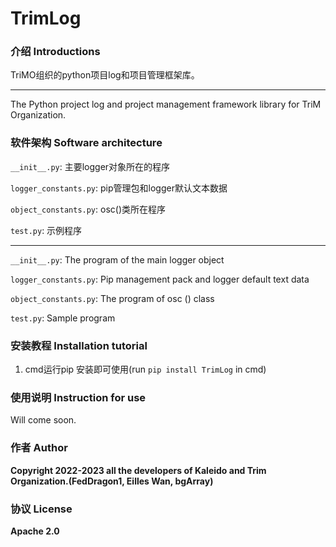 # TrimLog

### 介绍 Introductions
TriMO组织的python项目log和项目管理框架库。

---

The Python project log and project management framework library for TriM Organization.

### 软件架构 Software architecture
`__init__.py`: 主要logger对象所在的程序

`logger_constants.py`: pip管理包和logger默认文本数据

`object_constants.py`: osc()类所在程序

`test.py`: 示例程序

---

`__init__.py`: The program of the main logger object

`logger_constants.py`: Pip management pack and logger default text data

`object_constants.py`: The program of osc () class

`test.py`: Sample program

### 安装教程 Installation tutorial

1.  cmd运行pip 安装即可使用(run `pip install TrimLog` in cmd)

### 使用说明 Instruction for use

Will come soon.

### 作者 Author

**Copyright 2022-2023 all the developers of Kaleido and Trim Organization.(FedDragon1, Eilles Wan, bgArray)**

### 协议 License

**Apache 2.0**